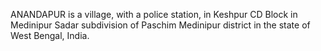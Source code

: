 ANANDAPUR is a village, with a police station, in Keshpur CD Block in Medinipur Sadar subdivision of Paschim Medinipur district in the state of West Bengal, India.
